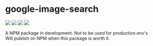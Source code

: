 # google-image-search
[![](https://david-dm.org/michaeldegroot/google-image-search.svg)](https://david-dm.org/michaeldegroot/google-image-search)
[![](https://travis-ci.org/michaeldegroot/google-image-search.svg?branch=master)](https://travis-ci.org/michaeldegroot/google-image-search)
[![](https://coveralls.io/repos/michaeldegroot/google-image-search/badge.svg?branch=master&service=github)](https://coveralls.io/github/michaeldegroot/google-image-search?branch=master)
![](https://img.shields.io/badge/Node-%3E%3D0.10-green.svg)


A NPM package in development. Not to be used for production env's  
Will publish on NPM when this package is worth it.